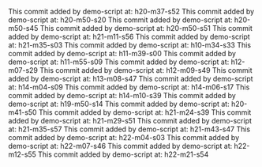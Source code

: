 This commit added by demo-script at:  h20-m37-s52
This commit added by demo-script at:  h20-m50-s20
This commit added by demo-script at:  h20-m50-s45
This commit added by demo-script at:  h20-m50-s51
This commit added by demo-script at:  h21-m11-s56
This commit added by demo-script at:  h21-m35-s03
This commit added by demo-script at:  h10-m34-s33
This commit added by demo-script at:  h11-m39-s00
This commit added by demo-script at:  h11-m55-s09
This commit added by demo-script at:  h12-m07-s29
This commit added by demo-script at:  h12-m09-s49
This commit added by demo-script at:  h13-m08-s47
This commit added by demo-script at:  h14-m04-s09
This commit added by demo-script at:  h14-m06-s17
This commit added by demo-script at:  h14-m10-s39
This commit added by demo-script at:  h19-m50-s14
This commit added by demo-script at:  h20-m41-s50
This commit added by demo-script at:  h21-m24-s39
This commit added by demo-script at:  h21-m29-s51
This commit added by demo-script at:  h21-m35-s57
This commit added by demo-script at:  h21-m43-s47
This commit added by demo-script at:  h22-m04-s03
This commit added by demo-script at:  h22-m07-s46
This commit added by demo-script at:  h22-m12-s55
This commit added by demo-script at:  h22-m21-s54
